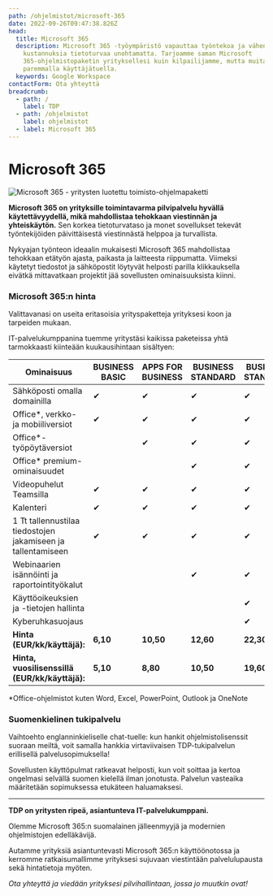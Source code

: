 ```yaml
---
path: /ohjelmistot/microsoft-365
date: 2022-09-26T09:47:38.826Z
head:
  title: Microsoft 365
  description: Microsoft 365 -työympäristö vapauttaa työntekoa ja vähentää
    kustannuksia tietoturvaa unohtamatta. Tarjoamme saman Microsoft
    365-ohjelmistopaketin yrityksellesi kuin kilpailijamme, mutta muita
    paremmalla käyttäjätuella.
  keywords: Google Workspace
contactForm: Ota yhteyttä
breadcrumb:
  - path: /
    label: TDP
  - path: /ohjelmistot
    label: ohjelmistot
  - label: Microsoft 365
---
```

# Microsoft 365

![Microsoft 365 - yritysten luotettu toimisto-ohjelmapaketti](/assets/365-tinified.jpg "Microsoft 365")



**Microsoft 365 on yrityksille toimintavarma pilvipalvelu hyvällä käytettävyydellä, mikä mahdollistaa tehokkaan viestinnän ja yhteiskäytön.** Sen korkea tietoturvataso ja monet sovellukset tekevät työntekijöiden päivittäisestä viestinnästä helppoa ja turvallista. 

Nykyajan työnteon ideaalin mukaisesti Microsoft 365 mahdollistaa tehokkaan etätyön ajasta, paikasta ja laitteesta riippumatta. Viimeksi käytetyt tiedostot ja sähköpostit löytyvät helposti parilla klikkauksella eivätkä mittavatkaan projektit jää sovellusten ominaisuuksista kiinni.

### Microsoft 365:n hinta

Valittavanasi on useita eritasoisia yrityspaketteja yrityksesi koon ja tarpeiden mukaan. 

IT-palvelukumppanina tuemme yritystäsi kaikissa paketeissa yhtä tarmokkaasti kiinteään kuukausihintaan sisältyen:

| Ominaisuus                                                   | BUSINESS BASIC | APPS FOR BUSINESS | BUSINESS STANDARD | BUSINESS STANDARD |
| ------------------------------------------------------------ | -------------- | ----------------- | ----------------- | ----------------- |
| Sähköposti omalla domainilla                                 | ✔              | ✔                 | ✔                 | ✔                 |
| Office*, verkko- ja mobiiliversiot                           | ✔              | ✔                 | ✔                 | ✔                 |
| Office*-työpöytäversiot                                      |                | ✔                 | ✔                 | ✔                 |
| Office* premium-ominaisuudet                                 |                |                   | ✔                 | ✔                 |
| Videopuhelut Teamsilla                                       | ✔              | ✔                 | ✔                 | ✔                 |
| Kalenteri                                                    | ✔              | ✔                 | ✔                 | ✔                 |
| 1 Tt tallennustilaa tiedostojen jakamiseen ja tallentamiseen | ✔              | ✔                 | ✔                 | ✔                 |
| Webinaarien isännöinti ja raportointityökalut                |                |                   | ✔                 | ✔                 |
| Käyttöoikeuksien ja -tietojen hallinta                       |                |                   |                   | ✔                 |
| Kyberuhkasuojaus                                             |                |                   |                   | ✔                 |
| **Hinta (EUR/kk/käyttäjä):**                                 | **6,10**       | **10,50**         | **12,60**         | **22,30**         |
| **Hinta, vuosilisenssillä (EUR/kk/käyttäjä):**               | **5,10**       | **8,80**          | **10,50**         | **19,60**         |

\*Office-ohjelmistot kuten Word, Excel, PowerPoint, Outlook ja OneNote 

### Suomenkielinen tukipalvelu

Vaihtoehto englanninkieliselle chat-tuelle: kun hankit ohjelmistolisenssit suoraan meiltä, voit samalla hankkia virtaviivaisen TDP-tukipalvelun erillisellä palvelusopimuksella! 

Sovellusten käyttöpulmat ratkeavat helposti, kun voit soittaa ja kertoa ongelmasi selvällä suomen kielellä ilman jonotusta. Palvelun vasteaika määritetään sopimuksessa etukäteen haluamaksesi.

- - -

**TDP on yritysten ripeä, asiantunteva IT-palvelukumppani.** 

Olemme Microsoft 365:n suomalainen jälleenmyyjä ja modernien ohjelmistojen edelläkävijä. 

Autamme yrityksiä asiantuntevasti Microsoft 365:n käyttöönotossa ja kerromme ratkaisumallimme yrityksesi sujuvaan viestintään palvelulupausta sekä hintatietoja myöten. 

*Ota yhteyttä ja viedään yrityksesi pilvihallintaan, jossa jo muutkin ovat!*